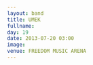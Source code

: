 ```yaml
---
layout: band
title: UMEK
fullname: 
day: 19
date: 2013-07-20 03:00
image: 
venue: FREEDOM MUSIC ARENA
---
```



